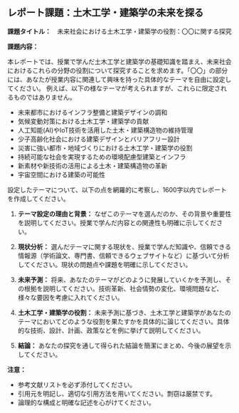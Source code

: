 ## レポート課題：土木工学・建築学の未来を探る

**課題タイトル：**　未来社会における土木工学・建築学の役割：〇〇に関する探究

**課題内容：**

本レポートでは、授業で学んだ土木工学と建築学の基礎知識を踏まえ、未来社会におけるこれらの分野の役割について探究することを求めます。「〇〇」の部分には、あなたが授業内容に関連して興味を持った具体的なテーマを自由に設定してください。  例えば、以下の様なテーマが考えられますが、これらに限定されるものではありません。

* 未来都市におけるインフラ整備と建築デザインの調和
* 気候変動対策における土木工学・建築学の貢献
* 人工知能(AI)やIoT技術を活用した土木・建築構造物の維持管理
* 少子高齢化社会における建築デザインとバリアフリー設計
* 災害に強い都市・地域づくりにおける土木工学・建築学の役割
* 持続可能な社会を実現するための環境配慮型建築とインフラ
* 新素材や新技術の活用による土木・建築構造物の革新
* 宇宙空間における建築の可能性


設定したテーマについて、以下の点を網羅的に考察し、1600字以内でレポートを作成してください。

1. **テーマ設定の理由と背景：** なぜこのテーマを選んだのか、その背景や重要性を説明してください。授業で学んだ内容との関連性も明確に示してください。

2. **現状分析：** 選んだテーマに関する現状を、授業で学んだ知識や、信頼できる情報源（学術論文、専門書、信頼できるウェブサイトなど）に基づいて分析してください。現状の問題点や課題を明確に示してください。

3. **未来予測：** 将来、あなたのテーマがどのように発展していくかを予測し、その根拠を説明してください。技術革新、社会情勢の変化、環境問題など、様々な要因を考慮に入れてください。

4. **土木工学・建築学の役割：** 未来予測に基づき、土木工学と建築学があなたのテーマにおいてどのような役割を果たすかを具体的に論じてください。具体的な技術、設計、計画、政策などを例に挙げて説明してください。

5. **結論：** あなたの探究を通して得られた結論を簡潔にまとめ、今後の展望を示してください。


**注意：**

* 参考文献リストを必ず添付してください。
* 引用元を明記し、適切な引用方法を用いてください。剽窃は厳禁です。
* 論理的な構成と明確な記述を心がけてください。


